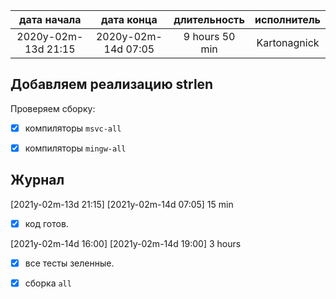 
| дата начала         |   дата конца        |  длительность  | исполнитель  |
|:-------------------:|:-------------------:|:--------------:|:------------:|
| 2020y-02m-13d 21:15 | 2020y-02m-14d 07:05 | 9 hours 50 min | Kartonagnick |

Добавляем реализацию strlen
---

Проверяем сборку:  
  - [x] компиляторы `msvc-all`  
  - [x] компиляторы `mingw-all`  


Журнал  
------

[2021y-02m-13d 21:15] [2021y-02m-14d 07:05] 15 min  
 - [x] код готов.  

[2021y-02m-14d 16:00] [2021y-02m-14d 19:00] 3 hours  
 - [x] все тесты зеленные.  
 - [x] сборка  `all`  

